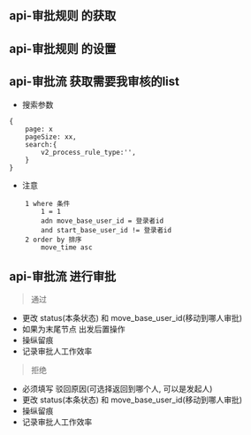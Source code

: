 ## api-审批规则 的获取
## api-审批规则 的设置





## api-审批流 获取需要我审核的list
- 搜索参数
```
{
    page: x
    pageSize: xx,
    search:{
        v2_process_rule_type:'',
    }
}
```
- 注意
```
    1 where 条件
        1 = 1
        adn move_base_user_id = 登录者id
        and start_base_user_id != 登录者id
    2 order by 排序
        move_time asc
```

## api-审批流 进行审批
> 通过
- 更改 status(本条状态) 和 move_base_user_id(移动到哪人审批)
- 如果为末尾节点 出发后置操作
- 操纵留痕
- 记录审批人工作效率

> 拒绝
- 必须填写 驳回原因(可选择返回到哪个人, 可以是发起人)
- 更改 status(本条状态) 和 move_base_user_id(移动到哪人审批)
- 操纵留痕
- 记录审批人工作效率